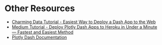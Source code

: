 # Other Resources

- [Charming Data Tutorial - Easiest Way to Deploy a Dash App to the Web](https://www.youtube.com/watch?v=Gv910_b5ID0)
- [Medium Tutorial - Deploy Plotly Dash Apps to Heroku in Under a Minute — Fastest and Easiest Method](https://medium.com/@ahossack07/deploy-plotly-dash-apps-to-heroku-in-under-a-minute-fastest-and-easiest-method-54eddb80438e)
- [Plotly Dash Documentation](https://dash.plotly.com/)
